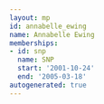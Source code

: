 ```yaml
---
layout: mp
id: annabelle_ewing
name: Annabelle Ewing
memberships:
- id: snp
  name: SNP
  start: '2001-10-24'
  end: '2005-03-18'
autogenerated: true
---
```


